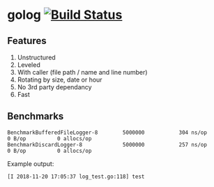 # golog [![Build Status](https://www.travis-ci.org/keakon/golog.svg?branch=master)](https://www.travis-ci.org/keakon/golog)

## Features

1. Unstructured
2. Leveled
3. With caller (file path / name and line number)
4. Rotating by size, date or hour
5. No 3rd party dependancy
6. Fast

## Benchmarks

```
BenchmarkBufferedFileLogger-8   	 5000000	       304 ns/op	       0 B/op	       0 allocs/op
BenchmarkDiscardLogger-8        	 5000000	       257 ns/op	       0 B/op	       0 allocs/op
```

Example output:
```
[I 2018-11-20 17:05:37 log_test.go:118] test
```
